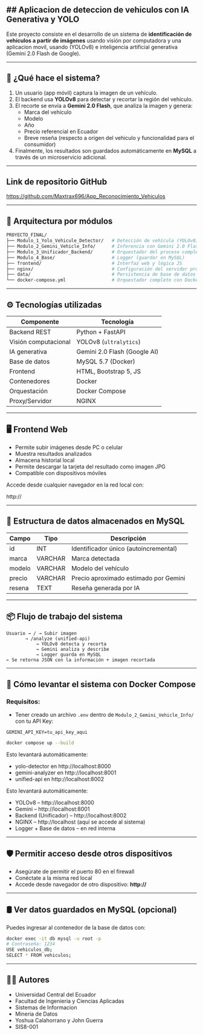## ## Aplicacion de deteccion de vehiculos con IA Generativa y YOLO

Este proyecto consiste en el desarrollo de un sistema de **identificación de vehículos a partir de imágenes** usando visión por computadora y una aplicacion movil, usando (YOLOv8) e inteligencia artificial generativa (Gemini 2.0 Flash de Google).

---

## 📱 ¿Qué hace el sistema?

1. Un usuario (app móvil) captura la imagen de un vehículo.
2. El backend usa **YOLOv8** para detectar y recortar la región del vehículo.
3. El recorte se envía a **Gemini 2.0 Flash**, que analiza la imagen y genera:
   - Marca del vehículo
   - Modelo
   - Año
   - Precio referencial en Ecuador
   - Breve reseña (respecto a origen del vehiculo y funcionalidad para el consumidor)
4. Finalmente, los resultados son guardados automáticamente en **MySQL** a través de un microservicio adicional.

---

## Link de repositorio GitHub
https://github.com/Maxtrax696/App_Reconocimiento_Vehiculos

---

## 🧱 Arquitectura por módulos

```bash
PROYECTO_FINAL/
├── Modulo_1_Yolo_Vehicule_Detector/   # Detección de vehículo (YOLOv8)
├── Modulo_2_Gemini_Vehicle_Info/      # Inferencia con Gemini 2.0 Flash
├── Modulo_3_Unificador_Backend/       # Orquestador del proceso completo
├── Modulo_4_Base/                     # Logger (guardar en MySQL)
├── frontend/                          # Interfaz web y lógica JS
├── nginx/                             # Configuración del servidor proxy
├── data/                              # Persistencia de base de datos
└── docker-compose.yml                 # Orquestador completo con Docker
```

---

## ⚙️ Tecnologías utilizadas

| Componente           | Tecnología                   |
| -------------------- | ---------------------------- |
| Backend REST         | Python + FastAPI             |
| Visión computacional | YOLOv8 (`ultralytics`)       |
| IA generativa        | Gemini 2.0 Flash (Google AI) |
| Base de datos        | MySQL 5.7 (Docker)           |
| Frontend             | HTML, Bootstrap 5, JS        |
| Contenedores         | Docker                       |
| Orquestación         | Docker Compose               |
| Proxy/Servidor       | NGINX                        |

---

## 🖥️ Frontend Web

- Permite subir imágenes desde PC o celular
- Muestra resultados analizados
- Almacena historial local
- Permite descargar la tarjeta del resultado como imagen JPG
- Compatible con dispositivos móviles

Accede desde cualquier navegador en la red local con:

http://<IP-de-la-PC>

---

## 🧾 Estructura de datos almacenados en MySQL

| Campo     | Tipo     | Descripción                                      |
|-----------|----------|--------------------------------------------------|
| id        | INT      | Identificador único (autoincremental)            |
| marca     | VARCHAR  | Marca detectada                                  |
| modelo    | VARCHAR  | Modelo del vehículo                              |
| precio    | VARCHAR  | Precio aproximado estimado por Gemini            |
| resena    | TEXT     | Reseña generada por IA                           |

---

## 📦 Flujo de trabajo del sistema

```plaintext
Usuario → / → Subir imagen
       → /analyze (unified-api)
           → YOLOv8 detecta y recorta
           → Gemini analiza y describe
           → Logger guarda en MySQL
← Se retorna JSON con la información + imagen recortada
```

---


## 🚀 Cómo levantar el sistema con Docker Compose

### Requisitos:

- Tener creado un archivo `.env` dentro de `Modulo_2_Gemini_Vehicle_Info/` con tu API Key:

```env
GEMINI_API_KEY=tu_api_key_aqui
```

```bash
docker compose up --build
```

Esto levantará automáticamente:
- yolo-detector en http://localhost:8000
- gemini-analyzer en http://localhost:8001
- unified-api en http://localhost:8002

Esto levantará automáticamente:
   - YOLOv8 – http://localhost:8000
   - Gemini – http://localhost:8001
   - Backend (Unificador) – http://localhost:8002
   - NGINX – http://localhost (aquí se accede al sistema)
   - Logger + Base de datos – en red interna

---

## 🛡️ Permitir acceso desde otros dispositivos
   * Asegúrate de permitir el puerto 80 en el firewall
   * Conéctate a la misma red local
   * Accede desde navegador de otro dispositivo:
      **http://<ip-local-del-servidor>**

---

## 🛢️ Ver datos guardados en MySQL (opcional)
Puedes ingresar al contenedor de la base de datos con:

```bash
docker exec -it db mysql -u root -p
# Contraseña: 1234
USE vehiculos_db;
SELECT * FROM vehiculos;
```

---

## 🧑‍💻 Autores
- Universidad Central del Ecuador
- Facultad de Ingenieria y Ciencias Aplicadas
- Sistemas de Informacion
- Mineria de Datos
- Yoshua Calahorrano y John Guerra
- SIS8-001